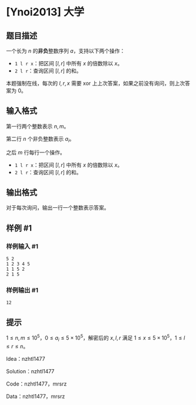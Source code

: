 # [Ynoi2013] 大学

## 题目描述

一个长为 $n$ 的**非负**整数序列 $a$，支持以下两个操作：

- `1 l r x`：把区间 $[l,r]$ 中所有 $x$ 的倍数除以 $x$。
- `2 l r`：查询区间 $[l,r]$ 的和。

本题强制在线，每次的 $l,r,x$ 需要 xor 上上次答案，如果之前没有询问，则上次答案为 $0$。

## 输入格式

第一行两个整数表示 $n,m$。

第二行 $n$ 个非负整数表示 $a_i$。

之后 $m$ 行每行一个操作。

- `1 l r x`：把区间 $[l,r]$ 中所有 $x$ 的倍数除以 $x$。
- `2 l r`：查询区间 $[l,r]$ 的和。

## 输出格式

对于每次询问，输出一行一个整数表示答案。

## 样例 #1

### 样例输入 #1
```
5 2
1 2 3 4 5
1 1 5 2
2 1 5
```

### 样例输出 #1

```
12
```

## 提示

$1\leq n,m\leq 10^5$，$0\leq a_i\leq 5\times 10^5$，解密后的 $x,l,r$ 满足 $1\leq x\leq 5\times 10^5$，$1\leq l\leq r\leq n$。

Idea：nzhtl1477

Solution：nzhtl1477

Code：nzhtl1477，mrsrz

Data：nzhtl1477，mrsrz
